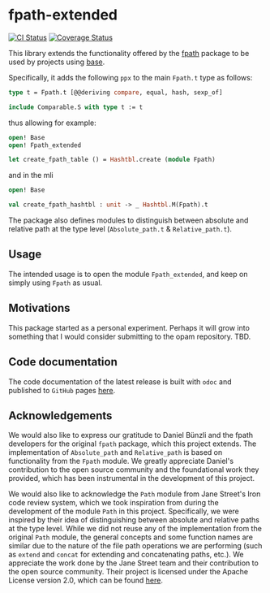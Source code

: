 # fpath-extended

[![CI Status](https://github.com/mbarbin/fpath-extended/workflows/ci/badge.svg)](https://github.com/mbarbin/fpath-extended/actions/workflows/ci.yml)
[![Coverage Status](https://coveralls.io/repos/github/mbarbin/fpath-extended/badge.svg?branch=main)](https://coveralls.io/github/mbarbin/fpath-extended?branch=main)

This library extends the functionality offered by the
[fpath](https://opam.ocaml.org/packages/fpath/) package to be used by projects
using [base](https://opam.ocaml.org/packages/base/).

Specifically, it adds the following `ppx` to the main `Fpath.t` type as follows:

```ocaml
type t = Fpath.t [@@deriving compare, equal, hash, sexp_of]

include Comparable.S with type t := t
```

thus allowing for example:

```ocaml file=example.ml
open! Base
open! Fpath_extended

let create_fpath_table () = Hashtbl.create (module Fpath)
```

and in the mli

```ocaml file=example.mli
open! Base

val create_fpath_hashtbl : unit -> _ Hashtbl.M(Fpath).t
```

The package also defines modules to distinguish between absolute and relative
path at the type level (`Absolute_path.t` & `Relative_path.t`).

## Usage

The intended usage is to open the module `Fpath_extended`, and keep on simply
using `Fpath` as usual.

## Motivations

This package started as a personal experiment. Perhaps it will grow into
something that I would consider submitting to the opam repository. TBD.

## Code documentation

The code documentation of the latest release is built with `odoc` and published
to `GitHub` pages [here](https://mbarbin.github.io/fpath-extended).

## Acknowledgements

We would also like to express our gratitude to Daniel Bünzli and the fpath
developers for the original `fpath` package, which this project extends. The
implementation of `Absolute_path` and `Relative_path` is based on functionality
from the `Fpath` module. We greatly appreciate Daniel's contribution to the open
source community and the foundational work they provided, which has been
instrumental in the development of this project.

We would also like to acknowledge the `Path` module from Jane Street's Iron code
review system, which we took inspiration from during the development of the
module `Path` in this project. Specifically, we were inspired by their idea of
distinguishing between absolute and relative paths at the type level. While we
did not reuse any of the implementation from the original `Path` module, the
general concepts and some function names are similar due to the nature of the
file path operations we are performing (such as `extend` and `concat` for
extending and concatenating paths, etc.). We appreciate the work done by the
Jane Street team and their contribution to the open source community. Their
project is licensed under the Apache License version 2.0, which can be found
[here](https://github.com/janestreet/iron).
